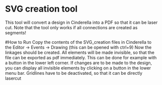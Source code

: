 # SVG creation tool
This tool will convert a design in Cinderella into a PDF so that it can be laser cut.
Note that the tool only works if all connections are created as segments!

#How to Run
Copy the contents of the SVG_creation files in Cinderella to the Editor -> Events -> Drawing (this can be opened with ctrl+9) Now the linkages should be created. All elements will be made invisible, so that the file can be exported as pdf immediately. This can be done for example with a button in the lower left corner. If changes are to be made to the design, you can display all invisible elements by clicking on a button in the lower menu bar.
Gridlines have to be deactivated, so that it can be directly lasercut